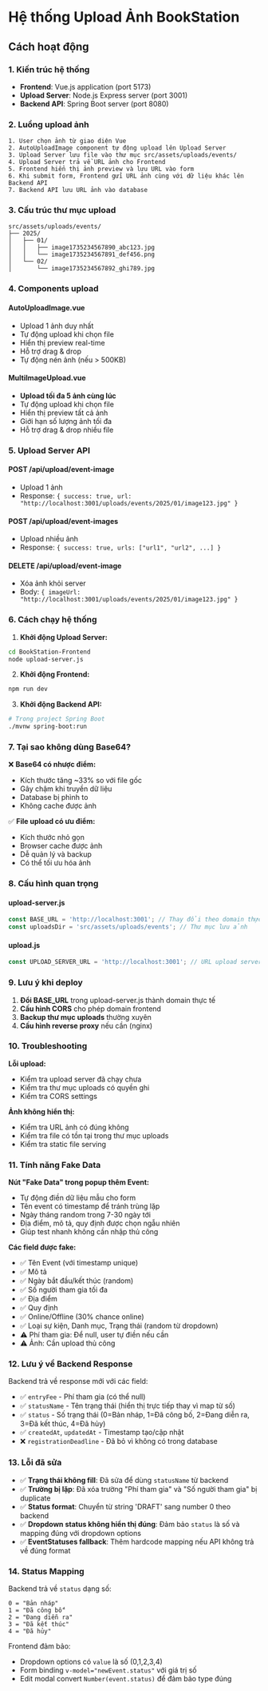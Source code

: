 # Hệ thống Upload Ảnh BookStation

## Cách hoạt động

### 1. Kiến trúc hệ thống
- **Frontend**: Vue.js application (port 5173)
- **Upload Server**: Node.js Express server (port 3001) 
- **Backend API**: Spring Boot server (port 8080)

### 2. Luồng upload ảnh

```
1. User chọn ảnh từ giao diện Vue
2. AutoUploadImage component tự động upload lên Upload Server
3. Upload Server lưu file vào thư mục src/assets/uploads/events/
4. Upload Server trả về URL ảnh cho Frontend
5. Frontend hiển thị ảnh preview và lưu URL vào form
6. Khi submit form, Frontend gửi URL ảnh cùng với dữ liệu khác lên Backend API
7. Backend API lưu URL ảnh vào database
```

### 3. Cấu trúc thư mục upload

```
src/assets/uploads/events/
├── 2025/
│   ├── 01/
│   │   ├── image1735234567890_abc123.jpg
│   │   └── image1735234567891_def456.png
│   └── 02/
│       └── image1735234567892_ghi789.jpg
```

### 4. Components upload

#### AutoUploadImage.vue
- Upload 1 ảnh duy nhất
- Tự động upload khi chọn file
- Hiển thị preview real-time
- Hỗ trợ drag & drop
- Tự động nén ảnh (nếu > 500KB)

#### MultiImageUpload.vue  
- **Upload tối đa 5 ảnh cùng lúc**
- Tự động upload khi chọn file
- Hiển thị preview tất cả ảnh
- Giới hạn số lượng ảnh tối đa
- Hỗ trợ drag & drop nhiều file

### 5. Upload Server API

#### POST /api/upload/event-image
- Upload 1 ảnh
- Response: `{ success: true, url: "http://localhost:3001/uploads/events/2025/01/image123.jpg" }`

#### POST /api/upload/event-images  
- Upload nhiều ảnh
- Response: `{ success: true, urls: ["url1", "url2", ...] }`

#### DELETE /api/upload/event-image
- Xóa ảnh khỏi server
- Body: `{ imageUrl: "http://localhost:3001/uploads/events/2025/01/image123.jpg" }`

### 6. Cách chạy hệ thống

1. **Khởi động Upload Server:**
```bash
cd BookStation-Frontend
node upload-server.js
```

2. **Khởi động Frontend:**
```bash
npm run dev
```

3. **Khởi động Backend API:**
```bash
# Trong project Spring Boot
./mvnw spring-boot:run
```

### 7. Tại sao không dùng Base64?

❌ **Base64 có nhược điểm:**
- Kích thước tăng ~33% so với file gốc
- Gây chậm khi truyền dữ liệu
- Database bị phình to
- Không cache được ảnh

✅ **File upload có ưu điểm:**
- Kích thước nhỏ gọn
- Browser cache được ảnh
- Dễ quản lý và backup
- Có thể tối ưu hóa ảnh

### 8. Cấu hình quan trọng

#### upload-server.js
```javascript
const BASE_URL = 'http://localhost:3001'; // Thay đổi theo domain thực tế
const uploadsDir = 'src/assets/uploads/events'; // Thư mục lưu ảnh
```

#### upload.js
```javascript
const UPLOAD_SERVER_URL = 'http://localhost:3001'; // URL upload server
```

### 9. Lưu ý khi deploy

1. **Đổi BASE_URL** trong upload-server.js thành domain thực tế
2. **Cấu hình CORS** cho phép domain frontend
3. **Backup thư mục uploads** thường xuyên
4. **Cấu hình reverse proxy** nếu cần (nginx)

### 10. Troubleshooting

**Lỗi upload:**
- Kiểm tra upload server đã chạy chưa
- Kiểm tra thư mục uploads có quyền ghi
- Kiểm tra CORS settings

**Ảnh không hiển thị:**
- Kiểm tra URL ảnh có đúng không
- Kiểm tra file có tồn tại trong thư mục uploads
- Kiểm tra static file serving

### 11. Tính năng Fake Data

**Nút "Fake Data" trong popup thêm Event:**
- Tự động điền dữ liệu mẫu cho form
- Tên event có timestamp để tránh trùng lặp
- Ngày tháng random trong 7-30 ngày tới
- Địa điểm, mô tả, quy định được chọn ngẫu nhiên
- Giúp test nhanh không cần nhập thủ công

**Các field được fake:**
- ✅ Tên Event (với timestamp unique)
- ✅ Mô tả 
- ✅ Ngày bắt đầu/kết thúc (random)
- ✅ Số người tham gia tối đa
- ✅ Địa điểm
- ✅ Quy định
- ✅ Online/Offline (30% chance online)
- ✅ Loại sự kiện, Danh mục, Trạng thái (random từ dropdown)
- ⚠️ Phí tham gia: Để null, user tự điền nếu cần
- ⚠️ Ảnh: Cần upload thủ công

### 12. Lưu ý về Backend Response

Backend trả về response mới với các field:
- ✅ `entryFee` - Phí tham gia (có thể null)
- ✅ `statusName` - Tên trạng thái (hiển thị trực tiếp thay vì map từ số)
- ✅ `status` - Số trạng thái (0=Bản nháp, 1=Đã công bố, 2=Đang diễn ra, 3=Đã kết thúc, 4=Đã hủy)
- ✅ `createdAt`, `updatedAt` - Timestamp tạo/cập nhật
- ❌ `registrationDeadline` - Đã bỏ vì không có trong database

### 13. Lỗi đã sửa

- ✅ **Trạng thái không fill**: Đã sửa để dùng `statusName` từ backend
- ✅ **Trường bị lặp**: Đã xóa trường "Phí tham gia" và "Số người tham gia" bị duplicate
- ✅ **Status format**: Chuyển từ string 'DRAFT' sang number 0 theo backend
- ✅ **Dropdown status không hiển thị đúng**: Đảm bảo `status` là số và mapping đúng với dropdown options
- ✅ **EventStatuses fallback**: Thêm hardcode mapping nếu API không trả về đúng format

### 14. Status Mapping

Backend trả về `status` dạng số:
```
0 = "Bản nháp"
1 = "Đã công bố"  
2 = "Đang diễn ra"
3 = "Đã kết thúc"
4 = "Đã hủy"
```

Frontend đảm bảo:
- Dropdown options có `value` là số (0,1,2,3,4)
- Form binding `v-model="newEvent.status"` với giá trị số
- Edit modal convert `Number(event.status)` để đảm bảo type đúng
